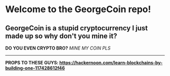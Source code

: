 # Welcome to the GeorgeCoin repo!
## GeorgeCoin is a stupid cryptocurrency I just made up so why don't you mine it?

**DO YOU EVEN CRYPTO BRO?**
*MINE MY COIN PLS*

---

**PROPS TO THESE GUYS: https://hackernoon.com/learn-blockchains-by-building-one-117428612f46**